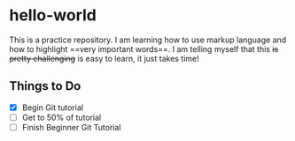 # hello-world
This is a practice repository.
I am learning how to use markup language and how to highlight ==very important words==.
I am telling myself that this ~~is pretty challenging~~ is easy to learn, it just takes time!
## Things to Do
- [x] Begin Git tutorial
- [ ] Get to 50% of tutorial
- [ ] Finish Beginner Git Tutorial
